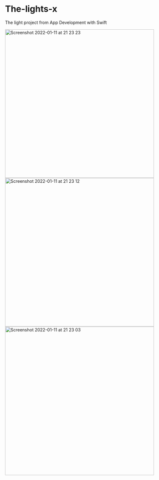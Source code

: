 # The-lights-x
The light project from App Development with Swift

<img width="488" alt="Screenshot 2022-01-11 at 21 23 23" src="https://user-images.githubusercontent.com/97504554/149000257-fa9c4c07-a034-4458-9e0f-756eb5a43e96.png">
<img width="488" alt="Screenshot 2022-01-11 at 21 23 12" src="https://user-images.githubusercontent.com/97504554/149000269-7f6feee1-913c-42cd-87e2-fb14ae200af7.png">
<img width="488" alt="Screenshot 2022-01-11 at 21 23 03" src="https://user-images.githubusercontent.com/97504554/149000276-7043c64c-32c4-4634-8d20-844e0aac686c.png">
